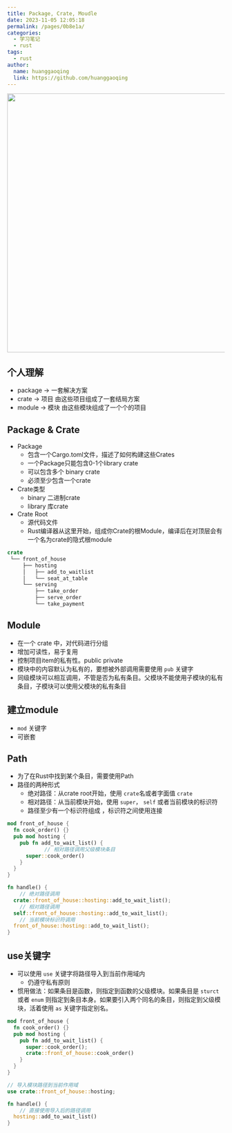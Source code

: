 ```yaml
---
title: Package, Crate, Moudle
date: 2023-11-05 12:05:18
permalink: /pages/0b8e1a/
categories:
  - 学习笔记
  - rust
tags:
  - rust
author: 
  name: huanggaoqing
  link: https://github.com/huanggaoqing
---
```


<div style="text-align: center;" align="center" >
  <img src="/img/rust_logo.gif" width="600px" />
</div>

## 个人理解

- package → 一套解决方案
- crate → 项目 由这些项目组成了一套结局方案
- module → 模块 由这些模块组成了一个个的项目

## Package & Crate

- Package
    - 包含一个Cargo.toml文件，描述了如何构建这些Crates
    - 一个Package只能包含0-1个library crate
    - 可以包含多个 binary crate
    - 必须至少包含一个crate
- Crate类型
    - binary 二进制crate
    - library 库crate
- Crate Root
    - 源代码文件
    - Rust编译器从这里开始，组成你Crate的根Module，编译后在对顶层会有一个名为crate的隐式根module

```rust
crate
 └── front_of_house
     ├── hosting
     │   ├── add_to_waitlist
     │   └── seat_at_table
     └── serving
         ├── take_order
         ├── serve_order
         └── take_payment
```

## Module

- 在一个 crate 中，对代码进行分组
- 增加可读性，易于复用
- 控制项目item的私有性。public private
- 模块中的内容默认为私有的，要想被外部调用需要使用 `pub` 关键字
- 同级模块可以相互调用，不管是否为私有条目。父模块不能使用子模块的私有条目，子模块可以使用父模块的私有条目

## 建立module

- `mod` 关键字
- 可嵌套

## Path

- 为了在Rust中找到某个条目，需要使用Path
- 路径的两种形式
    - 绝对路径：从crate root开始，使用 `crate`名或者字面值 `crate`
    - 相对路径：从当前模块开始，使用 `super`， `self` 或者当前模块的标识符
    - 路径至少有一个标识符组成 ，标识符之间使用连接

```rust
mod front_of_house {
  fn cook_order() {}
  pub mod hosting {
    pub fn add_to_wait_list() {
			// 相对路径调用父级模块条目
      super::cook_order()
    }
  }
}

fn handle() {
	// 绝对路径调用
  crate::front_of_house::hosting::add_to_wait_list();
	// 相对路径调用
  self::front_of_house::hosting::add_to_wait_list();
	// 当前模块标识符调用
  front_of_house::hosting::add_to_wait_list();
}
```

## use关键字

- 可以使用 `use` 关键字将路径导入到当前作用域内
    - 仍遵守私有原则
- 惯用做法：如果条目是函数，则指定到函数的父级模块。如果条目是 `sturct` 或者 `enum` 则指定到条目本身。如果要引入两个同名的条目，则指定到父级模块，活着使用 `as` 关键字指定别名。

```rust
mod front_of_house {
  fn cook_order() {}
  pub mod hosting {
    pub fn add_to_wait_list() {
      super::cook_order();
      crate::front_of_house::cook_order()
    }
  }
}

// 导入模块路径到当前作用域
use crate::front_of_house::hosting;

fn handle() {
	// 直接使用导入后的路径调用
  hosting::add_to_wait_list()
}
```
